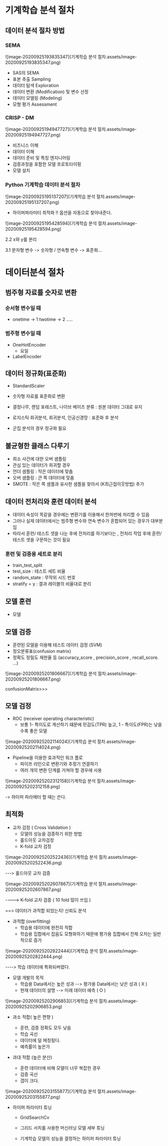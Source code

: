 # 기계학습 분석 절차

## 데이터 분석 절차 방법

### SEMA

![image-20200925193835347](기계학습 분석 절차.assets/image-20200925193835347.png)

- SAS의 SEMA
- 표본 추출 Sampling
- 데이터 탐색 Exploration
- 데이터 변환 (Modification) 및 변수 선정
- 데이터 모델링 (Modeling)
- 모형 평가 Assessment

### CRISP - DM

![image-20200925194947727](기계학습 분석 절차.assets/image-20200925194947727.png)

- 비즈니스 이해
- 데이터 이해
- 데이터 준비 및 특징 엔지니어링
- 검증과정을 포함한 모델 프로토타이핑
- 모델 설치

### Python 기계학습 데이터 분석 절차



![image-20200925195137207](기계학습 분석 절차.assets/image-20200925195137207.png)

- 하이퍼파라미터 최적화 !! 옵션을 자동으로 찾아내준다. 



![image-20200925195428594](기계학습 분석 절차.assets/image-20200925195428594.png)



2.2 x와 y를 분리

3.1 문자형 변수 -> 숫자형 / 연속형 변수 -> 표준화... 



# 데이터분석 절차

## 범주형 자료를 숫자로 변환

### 순서형 변수일 때

- onetime -> 1 twotime -> 2   ..... 



### 범주형 변수일 때

- OneHotEncoder
  - 요일
- LabelEncoder



## 데이터 정규화(표준화)

- StandardScaler

- 숫자형 자료를 표준화로 변환
- 결정나무, 랜덤 포레스트, 나이브 베이즈 분류 : 원본 데이터 그대로 유지
- 로지스틱 회귀분석, 회귀분석, 인공신경망 : 표준화 후 분석
- 군집 분석의 경우 정규화 필요



## 불균형한 클래스 다루기

- 희소 사건에 대한 오버 샘플링
- 관심 있는 데이터가 희귀할 경우 
- 언더 샘플링 : 작은 데이터에 맞춤
- 오버 샘플링 : 큰 쪽 데이터에 맞춤
- SMOTE : 작은 쪽 샘플과 유사한 샘플을 찾아서 (K최근접이웃방법) 추가





## 데이터 전처리와 훈련 데이터 분석

- 데이터 속성이 똑같을 경우에는 변환기를 이용해서 한꺼번에 처리할 수 있음
- 그러나 실제 데이터에서는 범주형 변수와 연속 변수가 혼합되어 있는 경우가 대부분임
- 따라서 훈련/ 테스트 셋을 나눈 후에 전처리를 하기보다는 , 전처리 작업 후에 훈련/ 테스트 셋을 구문하는 것이 필요



### 훈련 및 검증용 세트로 분리

- train_test_split
- test_size : 테스트 세트 비율
- random_state : 무작위 시드 번호
- stratify = y : 결과 레이블의 비율대로 분리



## 모델 훈련

- 모델



## 모델 검증

- 훈련된 모델을 이용해 테스트 데이터 검정 (SVM)
- 정오분류표(confusion matrix)
- 정확도 정밀도 재현율 등 (accuracy_score , precision_score , recall_score. ...)

![image-20200925201806667](기계학습 분석 절차.assets/image-20200925201806667.png)

confusionMatrix>>>



## 모델 검정

- ROC (receiver operating characteristic)
  - 보통 1- 특이도로 계산하기 떄문에 민감도(TPR) 높고, 1 - 특이도(FPR)는 낮을 수록 좋은 모델

![image-20200925202114024](기계학습 분석 절차.assets/image-20200925202114024.png)



- Pipeline을 이용한 효과적인 워크 플로
  - 파이프 라인으로 변환기와 추정기 연결하기
  - 여러 개의 변환 단계를 거쳐야 할 경우에 사용

![image-20200925202312158](기계학습 분석 절차.assets/image-20200925202312158.png)

-> 하이퍼 파라메터 할 때는 쓴다. 



## 최적화

- 교차 검정 ( Cross Validation )
  - 모델의 성능을 검증하기 위한 방법
  - 홀드아웃 교차검정
  - K-fold 교차 검정

![image-20200925202522436](기계학습 분석 절차.assets/image-20200925202522436.png)

---> 홀드아웃 교차 검증

![image-20200925202607867](기계학습 분석 절차.assets/image-20200925202607867.png)

----> K-fold 교차 검증 ( 10 fold  많이 쓰임 )

==> 데이터가 과적합 되었는지! 신뢰도 분석



- 과적합 (overfitting)
  - 학습용 데이터에 완전히 적합
  - 학습용 집합에서 잡음도 모형화하기 때문에 평가용 집합에서 전체 오차는 일반적으로 증가

![image-20200925202822444](기계학습 분석 절차.assets/image-20200925202822444.png)

----> 학습 데이터에 특화되버렸다. 



- 모델 개발의 목적
  - 학습용 Data에서는 높은 성과 --> 평가용 Data에서는 낮은 성과 ( X )
  - 현재 데이터의 설명 --> 미래 데이터 예측 ( O )

![image-20200925202906853](기계학습 분석 절차.assets/image-20200925202906853.png)



- 과소 적합( 높은 편향 )
  - 훈련, 검증 정확도 모두 낮음
  - 학습 곡선
  - 데이터에 덜 매칭됬다.
  - 예측률이 높은가 

- 과대 적합 (높은 분산)
  - 훈련 데이터에 비해 모델이 너무 복잡한 경우
  - 검증 곡선
  - 갭이 크다. 

![image-20200925203155877](기계학습 분석 절차.assets/image-20200925203155877.png)



- 하이퍼 파라미터 튜닝

  - GridSearchCv 

  - 그리드 서치를 사용한 머신러닝 모델 세부 튜닝

  - 기계학습 모델의 성능을 결정하는 하이퍼 파라미터 튜닝

    